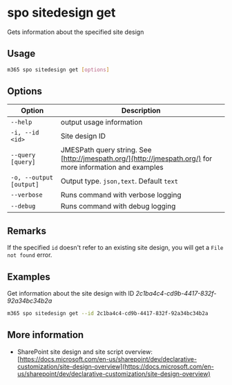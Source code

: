 # spo sitedesign get

Gets information about the specified site design

## Usage

```sh
m365 spo sitedesign get [options]
```

## Options

Option|Description
------|-----------
`--help`|output usage information
`-i, --id <id>`|Site design ID
`--query [query]`|JMESPath query string. See [http://jmespath.org/](http://jmespath.org/) for more information and examples
`-o, --output [output]`|Output type. `json,text`. Default `text`
`--verbose`|Runs command with verbose logging
`--debug`|Runs command with debug logging

## Remarks

If the specified `id` doesn't refer to an existing site design, you will get a `File not found` error.

## Examples

Get information about the site design with ID _2c1ba4c4-cd9b-4417-832f-92a34bc34b2a_

```sh
m365 spo sitedesign get --id 2c1ba4c4-cd9b-4417-832f-92a34bc34b2a
```

## More information

- SharePoint site design and site script overview: [https://docs.microsoft.com/en-us/sharepoint/dev/declarative-customization/site-design-overview](https://docs.microsoft.com/en-us/sharepoint/dev/declarative-customization/site-design-overview)